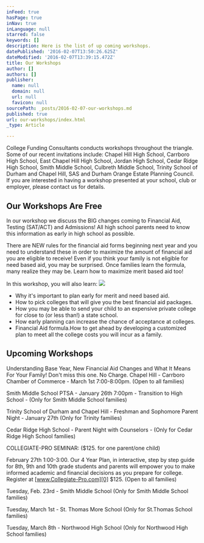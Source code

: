 ```yaml
---
inFeed: true
hasPage: true
inNav: true
inLanguage: null
starred: false
keywords: []
description: Here is the list of up coming workshops.
datePublished: '2016-02-07T13:50:26.625Z'
dateModified: '2016-02-07T13:39:15.472Z'
title: Our Workshops
author: []
authors: []
publisher:
  name: null
  domain: null
  url: null
  favicon: null
sourcePath: _posts/2016-02-07-our-workshops.md
published: true
url: our-workshops/index.html
_type: Article

---
```

College Funding Consultants conducts workshops throughout the triangle. Some of our recent invitations include: Chapel Hill High School, Carrboro High School, East Chapel Hill High School, Jordan High School, Cedar Ridge High School, Smith Middle School, Culbreth Middle School, Trinity School of Durham and Chapel Hill, SAS and Durham Orange Estate Planning Council. If you are interested in having a workshop presented at your school, club or employer, please contact us for details.

## Our Workshops Are Free

In our workshop we discuss the BIG changes coming to Financial Aid, Testing (SAT/ACT) and Admissions!  All high school parents need to know this information as early in high school as possible.

There are NEW rules for the financial aid forms beginning next year and you need to understand these in order to maximize the amount of financial aid you are eligible to receive!  Even if you think your family is not eligible for need based aid, you may be surprised.  Once families learn the formula, many realize they may be.  Learn how to maximize merit based aid too! 

In this workshop, you will also learn:
![](https://the-grid-user-content.s3-us-west-2.amazonaws.com/9097c5b4-f353-4396-9d71-290a6a975f85.JPG)

* Why it's important to plan early for merit and need based aid.
* How to pick colleges that will give you the best financial aid packages.
* How you may be able to send your child to an expensive private college for close to (or less than!) a state school.
* How early planning can increase the chance of acceptance at colleges.
* Financial Aid formula.How to get ahead by developing a customized plan to meet all the college costs you will incur as a family.

## Upcoming Workshops

Understanding Base Year, New Financial Aid Changes and What It Means For Your Family!  Don't miss this one. No Charge. Chapel Hill - Carrboro Chamber of Commerce - March 1st 7:00-8:00pm. (Open to all families) 

Smith Middle School PTSA - January 26th 7:00pm - Transition to High School -  (Only for Smith Middle School families) 

Trinity School of Durham and Chapel Hill - Freshman and Sophomore Parent Night - January 27th (Only for Trinity families)

Cedar Ridge High School - Parent Night with Counselors - (Only for Cedar Ridge High School families)

COLLEGIATE-PRO SEMINAR: ($125\. for one parent/one child)

February 27th  1:00-3:00\.  Our 4 Year Plan, in interactive, step by step guide for 8th, 9th and 10th grade students and parents will empower you to make informed academic and financial decisions as you prepare for college.  Register at [www.Collegiate-Pro.com][0] $125\. (Open to all families)

Tuesday, Feb. 23rd - Smith Middle School (Only for Smith Middle School families)

Tuesday, March 1st - St. Thomas More School (Only for St.Thomas School families)

Tuesday, March 8th - Northwood High School (Only for Northwood High School families)

[0]: http://www.collegiate-pro.com/